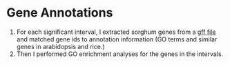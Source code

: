 # Gene Annotations
1) For each significant interval, I extracted sorghum genes from a [gff file](/Sbicolor_454_Chr03_gene) and matched gene ids to annotation information (GO terms and similar genes in arabidopsis and rice.)
2) Then I performed GO enrichment analyses for the genes in the intervals.
